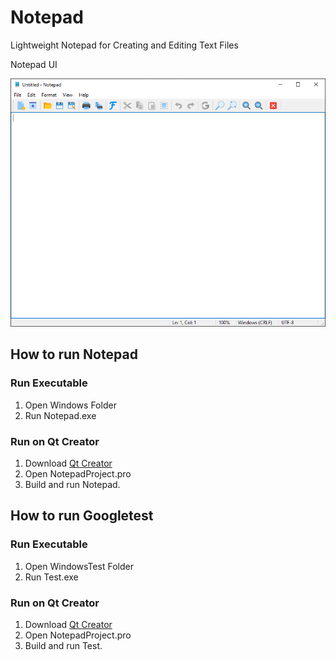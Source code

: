 # Notepad
Lightweight Notepad for Creating and Editing Text Files

Notepad UI

<img src = "NotepadUI.png">

## How to run Notepad

### Run Executable

  1) Open Windows Folder
  2) Run Notepad.exe
  
### Run on Qt Creator

  1) Download [Qt Creator](https://www.qt.io/download-qt-installer?hsCtaTracking=99d9dd4f-5681-48d2-b096-470725510d34%7C074ddad0-fdef-4e53-8aa8-5e8a876d6ab4)
  2) Open NotepadProject.pro
  3) Build and run Notepad.

## How to run Googletest

### Run Executable

  1) Open WindowsTest Folder
  2) Run Test.exe
  
### Run on Qt Creator

  1) Download [Qt Creator](https://www.qt.io/download-qt-installer?hsCtaTracking=99d9dd4f-5681-48d2-b096-470725510d34%7C074ddad0-fdef-4e53-8aa8-5e8a876d6ab4)
  2) Open NotepadProject.pro
  3) Build and run Test.

